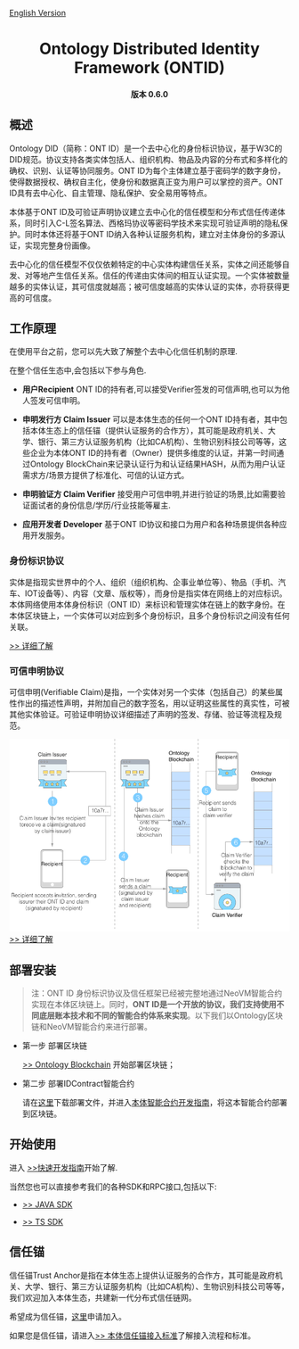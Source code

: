 [English Version](./README.md)


<h1 align="center">Ontology Distributed Identity Framework (ONTID)  </h1>
<h4 align="center">版本 0.6.0 </h4>

## 概述

Ontology DID（简称：ONT ID）是一个去中心化的身份标识协议，基于W3C的DID规范。协议支持各类实体包括人、组织机构、物品及内容的分布式和多样化的确权、识别、认证等协同服务。ONT ID为每个主体建立基于密码学的数字身份，使得数据授权、确权自主化，使身份和数据真正变为用户可以掌控的资产。ONT ID具有去中心化、自主管理、隐私保护、安全易用等特点。

本体基于ONT ID及可验证声明协议建立去中心化的信任模型和分布式信任传递体系，同时引入C-L签名算法、西格玛协议等密码学技术来实现可验证声明的隐私保护。同时本体还将基于ONT ID纳入各种认证服务机构，建立对主体身份的多源认证，实现完整身份画像。

去中心化的信任模型不仅仅依赖特定的中心实体构建信任关系，实体之间还能够自发、对等地产生信任关系。信任的传递由实体间的相互认证实现。一个实体被数量越多的实体认证，其可信度就越高；被可信度越高的实体认证的实体，亦将获得更高的可信度。

## 工作原理

在使用平台之前，您可以先大致了解整个去中心化信任机制的原理.

在整个信任生态中,会包括以下参与角色.

* **用户Recipient** ONT ID的持有者,可以接受Verifier签发的可信声明,也可以为他人签发可信申明。 

* **申明发行方 Claim Issuer** 可以是本体生态的任何一个ONT ID持有者，其中包括本体生态上的信任锚（提供认证服务的合作方），其可能是政府机关、大学、银行、第三方认证服务机构（比如CA机构）、生物识别科技公司等等，这些企业为本体ONT ID的持有者（Owner）提供多维度的认证，并第一时间通过Ontology BlockChain来记录认证行为和认证结果HASH，从而为用户认证需求方/场景方提供了标准化、可信的认证方式。

* **申明验证方 Claim Verifier** 接受用户可信申明,并进行验证的场景,比如需要验证面试者的身份信息/学历/行业技能等雇主.

* **应用开发者 Developer** 基于ONT ID协议和接口为用户和各种场景提供各种应用开发服务。


### **身份标识协议**

实体是指现实世界中的个人、组织（组织机构、企事业单位等）、物品（手机、汽车、IOT设备等）、内容（文章、版权等），而身份是指实体在网络上的对应标识。本体网络使用本体身份标识（ONT ID）来标识和管理实体在链上的数字身份。在本体区块链上，一个实体可以对应到多个身份标识，且多个身份标识之间没有任何关联。

[>> 详细了解](./docs/cn/ONTID_protocol_spec_cn.md)

### **可信申明协议**

可信申明(Verifiable Claim)是指，一个实体对另一个实体（包括自己）的某些属性作出的描述性声明，并附加自己的数字签名，用以证明这些属性的真实性，可被其他实体验证。可验证申明协议详细描述了声明的签发、存储、验证等流程及规范。


![](./images/20180316233010.png)
[>> 详细了解](./docs/cn/claim_spec_cn.md)

## 部署安装

> 注：ONT ID 身份标识协议及信任框架已经被完整地通过NeoVM智能合约实现在本体区块链上。同时，**ONT ID是一个开放的协议，我们支持使用不同底层账本技术和不同的智能合约体系来实现**。以下我们以Ontology区块链和NeoVM智能合约来进行部署。

* 第一步 部署区块链

    [>> Ontology Blockchain](https://github.com/ontio/ontology) 开始部署区块链；

* 第二步 部署IDContract智能合约
    
    请在[这里](./resources\smart-contract\NeoVM/IdContract.avm)下载部署文件，并进入[本体智能合约开发指南](https://github.com/ontio/documentation/tree/master/smart-contract-tutorial)，将这本智能合约部署到区块链。



## 开始使用

进入 [>>快速开发指南](./docs/en/get_started.md)开始了解.

当然您也可以直接参考我们的各种SDK和RPC接口,包括以下:

* [>> JAVA SDK](https://github.com/ontio/ontology-java-sdk) 

* [>> TS SDK](https://github.com/ontio/ontology-ts-sdk)  


## 信任锚

信任锚Trust Anchor是指在本体生态上提供认证服务的合作方，其可能是政府机关、大学、银行、第三方认证服务机构（比如CA机构）、生物识别科技公司等等，我们欢迎加入本体生态，共建新一代分布式信任链网。

希望成为信任锚，[这里](https://info.ont.io/cooperation/zh)申请加入。

如果您是信任锚，请进入[>> 本体信任锚接入标准](./docs/cn/verification_provider_specification_cn.md)了解接入流程和标准。





